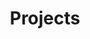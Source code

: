 ---
layout: projects
title: Projects
permalink: /projects/
show_collection: projects
featured: true
---